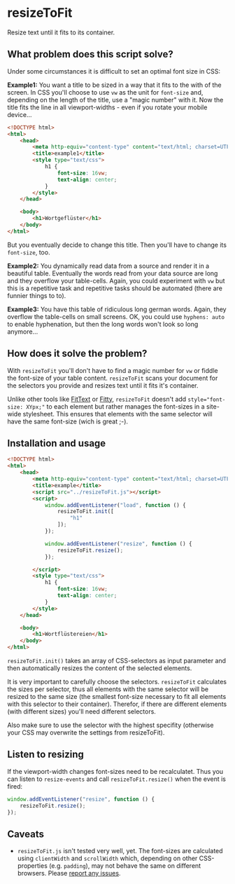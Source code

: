 # resizeToFit
Resize text until it fits to its container.

## What problem does this script solve?
Under some circumstances it is difficult to set an optimal font size in CSS:

__Example1:__
You want a title to be sized in a way that it fits to the with of the screen. In CSS you'll choose to use `vw` as the unit for `font-size` and, depending on the length of the title, use a "magic number" with it. Now the title fits the line in all viewport-widths - even if you rotate your mobile device...
````html
<!DOCTYPE html>
<html>
    <head>
        <meta http-equiv="content-type" content="text/html; charset=UTF-8">
        <title>example1</title>
        <style type="text/css">
            h1 {
                font-size: 16vw;
                text-align: center;
            }
        </style>
    </head>

    <body>
        <h1>Wortgeflüster</h1>
    </body>
</html>
````
But you eventually decide to change this title. Then you'll have to change its `font-size`, too.

__Example2:__
You dynamically read data from a source and render it in a beautiful table. Eventually the words read from your data source are long and they overflow your table-cells. Again, you could experiment with `vw` but this is a repetitive task and repetitive tasks should be automated (there are funnier things to to).

__Example3:__
You have this table of ridiculous long german words. Again, they overflow the table-cells on small screens. OK, you could use `hyphens: auto` to enable hyphenation, but then the long words won't look so long anymore…

## How does it solve the problem?
With `resizeToFit` you'll don't have to find a magic number for `vw` or fiddle the font-size of your table content. `resizeToFit` scans your document for the selectors you provide and resizes text until it fits it's container.

Unlike other tools like [FitText](http://fittextjs.com) or [Fitty](https://rikschennink.github.io/fitty/), `resizeToFit` doesn't add `style="font-size: XYpx;"` to each element but rather manages the font-sizes in a site-wide stylesheet. This ensures that elements with the same selector will have the same font-size (wich is great ;-).

## Installation and usage
````html
<!DOCTYPE html>
<html>
    <head>
        <meta http-equiv="content-type" content="text/html; charset=UTF-8">
        <title>example</title>
        <script src="../resizeToFit.js"></script>
        <script>
            window.addEventListener("load", function () {
                resizeToFit.init([
                    "h1"
                ]);
            });

            window.addEventListener("resize", function () {
                resizeToFit.resize();
            });

        </script>
        <style type="text/css">
            h1 {
                font-size: 16vw;
                text-align: center;
            }
        </style>
    </head>

    <body>
        <h1>Wortflüstereien</h1>
    </body>
</html>
````

`resizeToFit.init()` takes an array of CSS-selectors as input parameter and then automatically resizes the content of the selected elements.

It is very important to carefully choose the selectors. `resizeToFit` calculates the sizes per selector, thus all elements with the same selector will be resized to the same size (the smallest font-size necessary to fit all elements with this selector to their container). Therefor, if there are different elements (with different sizes) you'll need different selectors.

Also make sure to use the selector with the highest specifity (otherwise your CSS may overwrite the settings from resizeToFit).

## Listen to resizing
If the viewport-width changes font-sizes need to be recalculatet. Thus you can listen to `resize-events` and call `resizeToFit.resize()` when the event is fired:

````javascript
window.addEventListener("resize", function () {
    resizeToFit.resize();
});
````

## Caveats
*   `resizeToFit.js` isn't tested very well, yet. The font-sizes are calculated using `clientWidth` and `scrollWidth` which, depending on other CSS-properties (e.g. `padding`), may not behave the same on different browsers. Please [report any issues](https://github.com/mnater/resizeToFit/issues).